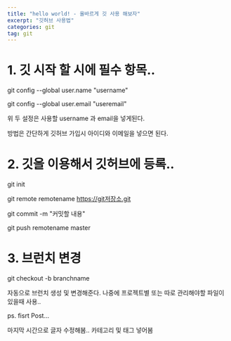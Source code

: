 ```yaml
---
title: "hello world! - 올바르게 깃 사용 해보자"
excerpt: "깃허브 사용법"
categories: git
tag: git
---
```


# 1. 깃 시작 할 시에 필수 항목..

git config --global user.name "username"

git config --global user.email "useremail"

위 두 설정은 사용할 username 과 email을 넣게된다.

방법은 간단하게 깃허브 가입시 아이디와 이메일을 넣으면 된다.




# 2. 깃을 이용해서 깃허브에 등록..

git init

git remote remotename https://git저장소.git

git commit -m "커밋할 내용"

git push remotename master


# 3. 브런치 변경

git checkout -b branchname

자동으로 브런치 생성 및 변경해준다.
나중에 프로젝트별 또는 따로 관리해야할 파일이 있을때 사용..







ps.
fisrt Post...

마지막 시간으로 글자 수정해봄..
카테고리 및 태그 넣어봄